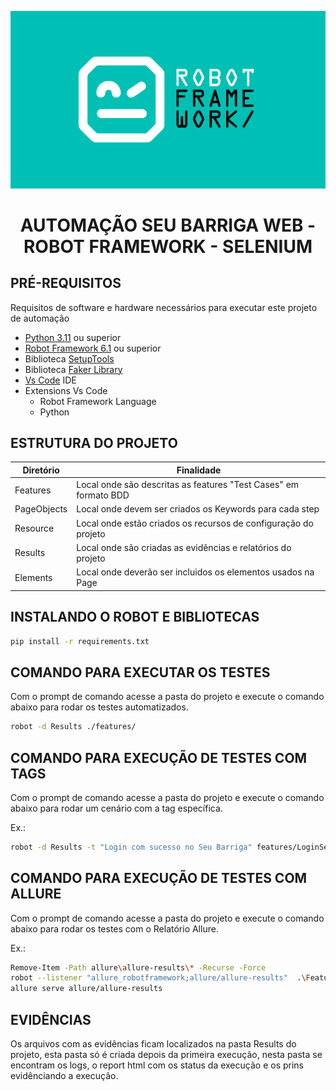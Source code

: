 <p align="center">
  <img src="image.png" alt="Alt Text">
</p>
<div align="center">

  <h1>AUTOMAÇÃO SEU BARRIGA WEB - ROBOT FRAMEWORK - SELENIUM</h1>
</div>

## PRÉ-REQUISITOS
Requisitos de software e hardware necessários para executar este projeto de automação


* [Python 3.11](https://www.python.org/downloads/ "Python") ou superior
* [Robot Framework 6.1](https://robotframework.org/robotframework/ "Robot Framework") ou superior
* Biblioteca [SetupTools](https://pypi.org/project/setuptools/ "SetupTools")
* Biblioteca [Faker Library](https://pypi.org/project/robotframework-faker/ "Faker Library")
* [Vs Code](https://code.visualstudio.com/download) IDE
* Extensions Vs Code
    * Robot Framework Language
    * Python

## ESTRUTURA DO PROJETO

| Diretório                         | Finalidade                                                                                                 | 
|--------------------------------|------------------------------------------------------------------------------------------------------------|
| Features           | Local onde são descritas as features "Test Cases" em formato BDD                                           |
| PageObjects               | Local onde devem ser criados os Keywords para cada step                   |
| Resource             | Local onde estão criados os recursos de configuração do projeto                                                           |
| Results             | Local onde são criadas as evidências e relatórios do projeto                                        |
| Elements            | Local onde deverão ser incluidos os elementos usados na Page        |

## INSTALANDO O ROBOT E BIBLIOTECAS
```sh default
pip install -r requirements.txt
```

## COMANDO PARA EXECUTAR OS TESTES

Com o prompt de comando acesse a pasta do projeto e execute o comando abaixo para rodar os testes automatizados.

```sh default
robot -d Results ./features/
```

## COMANDO PARA EXECUÇÃO DE TESTES COM TAGS

Com o prompt de comando acesse a pasta do projeto e execute o comando abaixo para rodar um cenário com a tag específica.

Ex.:
```sh default
robot -d Results -t "Login com sucesso no Seu Barriga" features/LoginSeuBarriga.robot
```


## COMANDO PARA EXECUÇÃO DE TESTES COM ALLURE

Com o prompt de comando acesse a pasta do projeto e execute o comando abaixo para rodar os testes com o Relatório Allure.

Ex.:
```sh default
Remove-Item -Path allure\allure-results\* -Recurse -Force
robot --listener "allure_robotframework;allure/allure-results"  .\Features\
allure serve allure/allure-results
```

## EVIDÊNCIAS
Os arquivos com as evidências ficam localizados na pasta Results do projeto, esta pasta só é criada depois da primeira execução, nesta pasta se encontram os logs, o report html com os status da execução e os prins evidênciando a execução.
